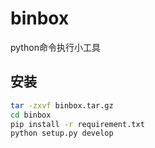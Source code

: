 # binbox
python命令执行小工具
## 安装

```bash
tar -zxvf binbox.tar.gz
cd binbox
pip install -r requirement.txt
python setup.py develop
```
